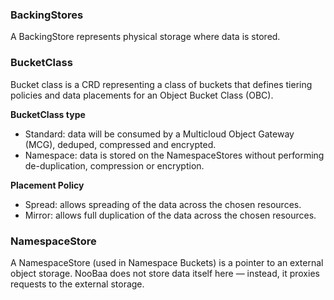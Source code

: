 ### BackingStores
A BackingStore represents physical storage where data is stored.



### BucketClass
Bucket class is a CRD representing a class of buckets that defines tiering policies 
and data placements for an Object Bucket Class (OBC).

**BucketClass type**
- Standard: data will be consumed by a Multicloud Object Gateway (MCG), deduped, compressed and encrypted.
- Namespace: data is stored on the NamespaceStores without performing de-duplication, compression or encryption.


**Placement Policy**
- Spread: allows spreading of the data across the chosen resources.
- Mirror: allows full duplication of the data across the chosen resources.

### 





### NamespaceStore

A NamespaceStore (used in Namespace Buckets) is a pointer to an external object storage. 
NooBaa does not store data itself here — instead, it proxies requests to the external storage.